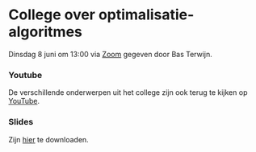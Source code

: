 # College over optimalisatie-algoritmes

Dinsdag 8 juni om 13:00 via [Zoom](https://uva-live.zoom.us/j/3285878439?pwd=eVk1bGFKejRVdm05cjJCaUlqdFVEQT09) gegeven door Bas Terwijn.


### Youtube

De verschillende onderwerpen uit het college zijn ook terug te kijken op [YouTube](https://www.youtube.com/watch?v=EZ754wqimmk&list=PLJBtJTYGPSzJaxroYW-6OH1NRuUFqpGER). 

### Slides

Zijn [hier](https://github.com/minprog/heuristieken/raw/2020/lectures/50%20optimalisatie_algoritmes/iteratief.pdf) te downloaden.
